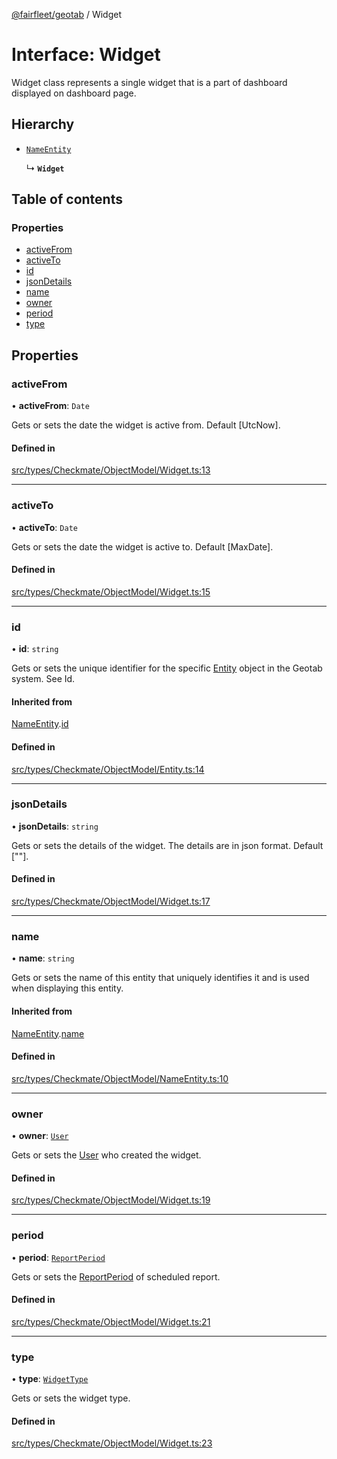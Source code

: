 [@fairfleet/geotab](../README.md) / Widget

# Interface: Widget

Widget class represents a single widget that is a part of dashboard displayed on dashboard page.

## Hierarchy

- [`NameEntity`](NameEntity.md)

  ↳ **`Widget`**

## Table of contents

### Properties

- [activeFrom](Widget.md#activefrom)
- [activeTo](Widget.md#activeto)
- [id](Widget.md#id)
- [jsonDetails](Widget.md#jsondetails)
- [name](Widget.md#name)
- [owner](Widget.md#owner)
- [period](Widget.md#period)
- [type](Widget.md#type)

## Properties

### activeFrom

• **activeFrom**: `Date`

Gets or sets the date the widget is active from. Default [UtcNow].

#### Defined in

[src/types/Checkmate/ObjectModel/Widget.ts:13](https://github.com/fairfleet/geotab/blob/ff38bfc/src/types/Checkmate/ObjectModel/Widget.ts#L13)

___

### activeTo

• **activeTo**: `Date`

Gets or sets the date the widget is active to. Default [MaxDate].

#### Defined in

[src/types/Checkmate/ObjectModel/Widget.ts:15](https://github.com/fairfleet/geotab/blob/ff38bfc/src/types/Checkmate/ObjectModel/Widget.ts#L15)

___

### id

• **id**: `string`

Gets or sets the unique identifier for the specific [Entity](Entity.md) object in the Geotab system. See Id.

#### Inherited from

[NameEntity](NameEntity.md).[id](NameEntity.md#id)

#### Defined in

[src/types/Checkmate/ObjectModel/Entity.ts:14](https://github.com/fairfleet/geotab/blob/ff38bfc/src/types/Checkmate/ObjectModel/Entity.ts#L14)

___

### jsonDetails

• **jsonDetails**: `string`

Gets or sets the details of the widget. The details are in json format. Default [""].

#### Defined in

[src/types/Checkmate/ObjectModel/Widget.ts:17](https://github.com/fairfleet/geotab/blob/ff38bfc/src/types/Checkmate/ObjectModel/Widget.ts#L17)

___

### name

• **name**: `string`

Gets or sets the name of this entity that uniquely identifies it and is used when displaying this entity.

#### Inherited from

[NameEntity](NameEntity.md).[name](NameEntity.md#name)

#### Defined in

[src/types/Checkmate/ObjectModel/NameEntity.ts:10](https://github.com/fairfleet/geotab/blob/ff38bfc/src/types/Checkmate/ObjectModel/NameEntity.ts#L10)

___

### owner

• **owner**: [`User`](User.md)

Gets or sets the [User](User.md) who created the widget.

#### Defined in

[src/types/Checkmate/ObjectModel/Widget.ts:19](https://github.com/fairfleet/geotab/blob/ff38bfc/src/types/Checkmate/ObjectModel/Widget.ts#L19)

___

### period

• **period**: [`ReportPeriod`](../README.md#reportperiod)

Gets or sets the [ReportPeriod](../README.md#reportperiod) of scheduled report.

#### Defined in

[src/types/Checkmate/ObjectModel/Widget.ts:21](https://github.com/fairfleet/geotab/blob/ff38bfc/src/types/Checkmate/ObjectModel/Widget.ts#L21)

___

### type

• **type**: [`WidgetType`](../README.md#widgettype)

Gets or sets the widget type.

#### Defined in

[src/types/Checkmate/ObjectModel/Widget.ts:23](https://github.com/fairfleet/geotab/blob/ff38bfc/src/types/Checkmate/ObjectModel/Widget.ts#L23)
